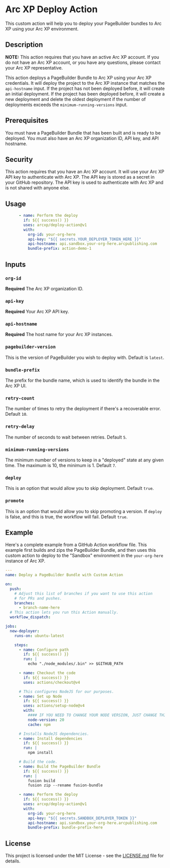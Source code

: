 # Arc XP Deploy Action

This custom action will help you to deploy your PageBuilder bundles to Arc XP using your Arc XP environment.

## Description

**NOTE:** This action requires that you have an active Arc XP account. If you do not have an Arc XP account, or you have any questions, please contact your Arc XP representative.

This action deploys a PageBuilder Bundle to Arc XP using your Arc XP credentials. It will deploy the project to the Arc XP instance that matches the `api-hostname` input. If the project has not been deployed before, it will create an initial deployment. If the project has been deployed before, it will create a new deployment and delete the oldest deployment if the number of deployments exceeds the `minimum-running-versions` input.

## Prerequisites

You must have a PageBuilder Bundle that has been built and is ready to be deployed. You must also have an Arc XP organization ID, API key, and API hostname.

## Security

This action requires that you have an Arc XP account. It will use your Arc XP API key to authenticate with Arc XP. The API key is stored as a secret in your GitHub repository. The API key is used to authenticate with Arc XP and is not shared with anyone else.

## Usage

```yaml
      - name: Perform the deploy
        if: ${{ success() }}
        uses: arcxp/deploy-action@v1
        with:
          org-id: your-org-here
          api-key: "${{ secrets.YOUR_DEPLOYER_TOKEN_HERE }}"
          api-hostname: api.sandbox.your-org-here.arcpublishing.com
          bundle-prefix: action-demo-1
```

## Inputs

### `org-id`

**Required** The Arc XP organization ID.

### `api-key`

**Required** Your Arc XP API key.

### `api-hostname`

**Required** The host name for your Arc XP instances.

### `pagebuilder-version`

This is the version of PageBuilder you wish to deploy with. Default is `latest`.

### `bundle-prefix`

The prefix for the bundle name, which is used to identify the bundle in the Arc XP UI.

### `retry-count`

The number of times to retry the deployment if there's a recoverable error. Default `10`.

### `retry-delay`

The number of seconds to wait between retries. Default `5`.

### `minimum-running-versions`

The minimum number of versions to keep in a "deployed" state at any given time. The maximum is 10, the minimum is 1. Default `7`.

### `deploy`

This is an option that would allow you to skip deployment. Default `true`.

### `promote`

This is an option that would allow you to skip promoting a version. If `deploy` is false, and this is true, the workflow will fail. Default `true`.

## Example

Here's a complete example from a GitHub Action workflow file. This example first builds and zips the PageBuilder Bundle, and then uses this custom action to deploy to the "Sandbox" environment in the `your-org-here` instance of Arc XP.

```yaml
---
name: Deploy a PageBuilder Bundle with Custom Action

on:
  push:
    # Adjust this list of branches if you want to use this action
    # for PRs and pushes.
    branches:
      - branch-name-here
  # This action lets you run this Action manually.
  workflow_dispatch:

jobs:
  new-deployer:
    runs-on: ubuntu-latest

    steps:
      - name: Configure path
        if: ${{ success() }}
        run: |
          echo "./node_modules/.bin" >> $GITHUB_PATH

      - name: Checkout the code
        if: ${{ success() }}
        uses: actions/checkout@v4

      # This configures NodeJS for our purposes.
      - name: Set up Node
        if: ${{ success() }}
        uses: actions/setup-node@v4
        with:
          #### IF YOU NEED TO CHANGE YOUR NODE VERSION, JUST CHANGE THIS NUMBER
          node-version: 20
          cache: npm

      # Installs NodeJS dependencies.
      - name: Install dependencies
        if: ${{ success() }}
        run: |
          npm install

      # Build the code.
      - name: Build the PageBuilder Bundle
        if: ${{ success() }}
        run: |
          fusion build
          fusion zip --rename fusion-bundle

      - name: Perform the deploy
        if: ${{ success() }}
        uses: arcxp/deploy-action@v1
        with:
          org-id: your-org-here
          api-key: "${{ secrets.SANDBOX_DEPLOYER_TOKEN }}"
          api-hostname: api.sandbox.your-org-here.arcpublishing.com
          bundle-prefix: bundle-prefix-here
```

## License

This project is licensed under the MIT License - see the [LICENSE.md](LICENSE.md) file for details.
